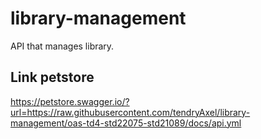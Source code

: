 # library-management
API that manages library.


## Link petstore
https://petstore.swagger.io/?url=https://raw.githubusercontent.com/tendryAxel/library-management/oas-td4-std22075-std21089/docs/api.yml
